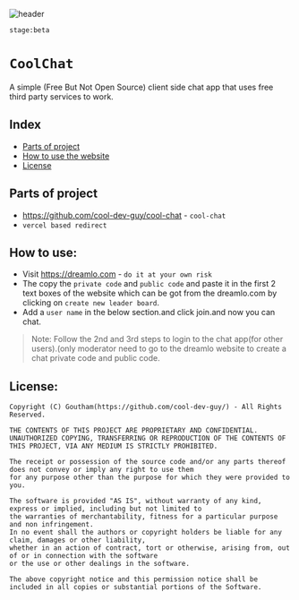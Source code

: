 ![header](https://github.com/cool-dev-guy/cool-chat/assets/116984615/cb632ae5-81c5-4db2-9755-6a80b69fdf11)


`stage:beta`

# `CoolChat`
A simple (Free But Not Open Source) client side chat app that uses free third party services to work.
## Index
- [Parts of project](#parts-of-project)
- [How to use the website](#how-to-use)
- [License](#license)
## Parts of project
- https://github.com/cool-dev-guy/cool-chat - `cool-chat`
- `vercel based redirect`
## How to use:
- Visit https://dreamlo.com - `do it at your own risk`
- The copy the `private code` and `public code` and paste it in the first 2 text boxes of the website which can be got from the dreamlo.com by clicking on `create new leader board`.
- Add a `user name` in the below section.and click join.and now you can chat.

> Note: Follow the 2nd and 3rd steps to login to the chat app(for other users).(only moderator need to go to the dreamlo website to create a chat private code and public code.
## License:
```readme
Copyright (C) Goutham(https://github.com/cool-dev-guy/) - All Rights Reserved.

THE CONTENTS OF THIS PROJECT ARE PROPRIETARY AND CONFIDENTIAL.
UNAUTHORIZED COPYING, TRANSFERRING OR REPRODUCTION OF THE CONTENTS OF THIS PROJECT, VIA ANY MEDIUM IS STRICTLY PROHIBITED.

The receipt or possession of the source code and/or any parts thereof does not convey or imply any right to use them
for any purpose other than the purpose for which they were provided to you.

The software is provided "AS IS", without warranty of any kind, express or implied, including but not limited to
the warranties of merchantability, fitness for a particular purpose and non infringement.
In no event shall the authors or copyright holders be liable for any claim, damages or other liability,
whether in an action of contract, tort or otherwise, arising from, out of or in connection with the software
or the use or other dealings in the software.

The above copyright notice and this permission notice shall be included in all copies or substantial portions of the Software.
```
